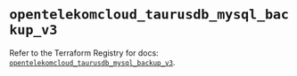# `opentelekomcloud_taurusdb_mysql_backup_v3`

Refer to the Terraform Registry for docs: [`opentelekomcloud_taurusdb_mysql_backup_v3`](https://registry.terraform.io/providers/opentelekomcloud/opentelekomcloud/1.36.49/docs/resources/taurusdb_mysql_backup_v3).
